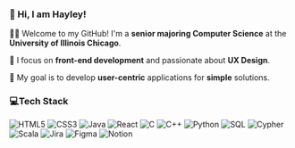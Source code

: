 ### 👋 Hi, I am Hayley!

🧑‍💻 Welcome to my GitHub! I'm a **senior majoring Computer Science** at the **University of Illinois Chicago**. 

📱 I focus on **front-end development** and passionate about **UX Design**.

🌟 My goal is to develop **user-centric** applications for **simple** solutions. 

### 💻Tech Stack
![HTML5](https://img.shields.io/badge/HTML5-E34F26.svg?style=for-the-badge&logo=html5&logoColor=white)
![CSS3](https://img.shields.io/badge/CSS3-1572B6.svg?style=for-the-badge&logo=css3&logoColor=white)
![Java](https://img.shields.io/badge/Java-ED8B00.svg?style=for-the-badge&logo=openjdk&logoColor=white)
![React](https://img.shields.io/badge/React-20232A.svg?style=for-the-badge&logo=react&logoColor=61DAFB)
![C](https://img.shields.io/badge/C-%2300599C.svg?style=for-the-badge&logo=c&logoColor=white)
![C++](https://img.shields.io/badge/C%2B%2B-00599C.svg?style=for-the-badge&logo=c%2B%2B&logoColor=white)
![Python](https://img.shields.io/badge/Python-3670A0.svg?style=for-the-badge&logo=python&logoColor=ffdd54)
![SQL](https://img.shields.io/badge/SQL-4479A1.svg?style=for-the-badge&logo=postgresql&logoColor=white)
![Cypher](https://img.shields.io/badge/Cypher-008CC1.svg?style=for-the-badge&logo=neo4j&logoColor=white)
![Scala](https://img.shields.io/badge/Scala-DC322F.svg?style=for-the-badge&logo=scala&logoColor=white)
![Jira](https://img.shields.io/badge/Jira-0052CC.svg?style=for-the-badge&logo=jira&logoColor=white)
![Figma](https://img.shields.io/badge/figma-F24E1E.svg?style=for-the-badge&logo=figma&logoColor=white)
![Notion](https://img.shields.io/badge/Notion-000000.svg?style=for-the-badge&logo=notion&logoColor=white)


